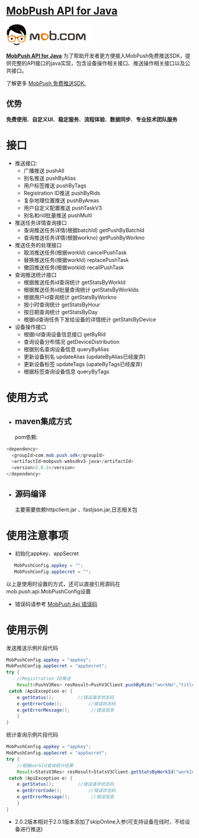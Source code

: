# [MobPush API for Java](https://www.mob.com/wiki/detailed/?wiki=MobPushRestAPIfenlei1333&id=136)

![image](https://github.com/MOBX/MOB-SMS-WEBAPI/blob/master/doc/images/logo.png)

**[MobPush API for Java](https://www.mob.com/wiki/detailed/?wiki=MobPushRestAPIfenlei1333&id=136)** 
为了帮助开发者更方便接入MobPush免费推送SDK，提供完整的API接口的java实现，包含设备操作相关接口、推送操作相关接口以及公共接口。

了解更多 [MobPush 免费推送SDK.](https://www.mob.com/mobService/mobpush)


## 优势

**免费使用**、**自定义UI**、**稳定服务**、**流程体验**、**数据同步**、**专业技术团队服务**

# 接口
* 推送接口:
	* 广播推送 pushAll
    * 别名推送 pushByAlias
    * 用户标签推送 pushByTags
    * Registration ID推送 pushByRids
    * 复杂地理位置推送 pushByAreas
    * 用户自定义配置推送 pushTaskV3
    * 别名和rid批量推送 pushMulti         
* 推送任务详情查询接口
	* 查询推送任务详情(根据batchId) getPushByBatchId
	* 查询推送任务详情(根据workno) getPushByWorkno
* 推送任务的处理接口
    * 取消推送任务(根据workId) cancelPushTask
    * 替换推送任务(根据workId) replacePushTask
    * 撤回推送任务(根据workId) recallPushTask
* 查询推送统计接口
    * 根据推送任务id查询统计 getStatsByWorkId
    * 根据推送任务id批量查询统计 getStatsByWorkIds
    * 根据用户id查询统计 getStatsByWorkno
    * 按小时查询统计 getStatsByHour
    * 按日期查询统计 getStatsByDay
    * 根据id查询任务下发给设备的详情统计 getStatsByDevice
* 设备操作接口
    * 根据rid查询设备信息接口 getByRid
    * 查询设备分布情况 getDeviceDistribution
    * 根据别名查询设备信息 queryByAlias
    * 更新设备别名 updateAlias (updateByAlias已经废弃)
    * 更新设备标签 updateTags (upateByTags已经废弃)
    * 根据标签查询设备信息 queryByTags   




# 使用方式

* ## maven集成方式
    pom依赖:
```Java
<dependency>
  <groupId>com.mob.push.sdk</groupId>
  <artifactId>mobpush-websdkv3-java</artifactId>
  <version>2.0.2</version>
</dependency>
```
* ## 源码编译

    主要需要依赖httpclient.jar 、fastjson.jar,日志相关包
 
# 使用注意事项
* 初始化appkey、appSecret
```Java
   MobPushConfig.appkey = "";
   MobPushConfig.appSecret = "";
```
以上是使用时设置的方式，还可以直接引用源码在mob.push.api.MobPushConfig设置

* 错误码请参考 
  [MobPush Api 错误码](http://wiki.mob.com/mobpush-rest-api-接口文档/#map-6)



# 使用示例 

发送推送示例片段代码

```Java
MobPushConfig.appkey = "appkey";
MobPushConfig.appSecret = "appSecret";
try {
    //Registration ID推送
    Result<PushV3Res> resResult=PushV3Client.pushByRids("workNo","title","content","rid");
 catch (ApiException e) {
    e.getStatus();	   	   //错误请求状态码
    e.getErrorCode();	       //错误状态码
    e.getErrorMessage();        //错误信息 
    }
}
```

统计查询示例片段代码

```Java
MobPushConfig.appkey = "appkey";
MobPushConfig.appSecret = "appSecret";
try {
    //根据workId查询统计结果
    Result<StatsV3Res> resResult=StatsV3Client.getStatsByWorkId("workId");
 catch (ApiException e) {
    e.getStatus();	   	   //错误请求状态码
    e.getErrorCode();	       //错误状态码
    e.getErrorMessage();        //错误信息 
    }
}
```
* 2.0.2版本相对于2.0.1版本添加了skipOnline入参(可支持设备在线时，不给设备进行推送)

